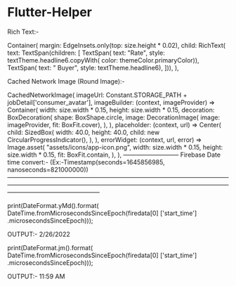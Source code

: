 # Flutter-Helper

Rich Text:-


Container(
  margin: EdgeInsets.only(top: size.height * 0.02),
  child: RichText(
      text: TextSpan(children: [
    TextSpan(
        text: "Rate",
        style: textTheme.headline6.copyWith(
            color: themeColor.primaryColor)),
    TextSpan(
        text: " Buyer", style: textTheme.headline6),
  ])),
),

Cached Network Image (Round Image):- 

CachedNetworkImage(
  imageUrl: Constant.STORAGE_PATH +
      jobDetail['consumer_avatar'],
  imageBuilder: (context, imageProvider) =>
      Container(
    width: size.width * 0.15,
    height: size.width * 0.15,
    decoration: BoxDecoration(
      shape: BoxShape.circle,
      image: DecorationImage(
          image: imageProvider,
          fit: BoxFit.cover),
    ),
  ),
  placeholder: (context, url) => Center(
    child: SizedBox(
      width: 40.0,
      height: 40.0,
      child: new CircularProgressIndicator(),
    ),
  ),
  errorWidget: (context, url, error) =>
      Image.asset(
    "assets/icons/app-icon.png",
    width: size.width * 0.15,
    height: size.width * 0.15,
    fit: BoxFit.contain,
  ),
),
—————————
Firebase Date time convert:- (Ex:-Timestamp(seconds=1645856985, nanoseconds=821000000))
———————————————————————————————————————————————————————————————————————————————————————

print(DateFormat.yMd().format(
    DateTime.fromMicrosecondsSinceEpoch(firedata[0]
            ['start_time']
        .microsecondsSinceEpoch)));

OUTPUT:-  2/26/2022


print(DateFormat.jm().format(
    DateTime.fromMicrosecondsSinceEpoch(firedata[0]
            ['start_time']
        .microsecondsSinceEpoch)));

OUTPUT:-  11:59 AM

